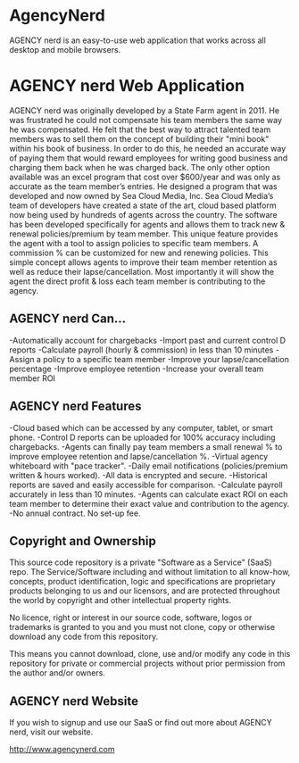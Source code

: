 AgencyNerd
==========

AGENCY nerd is an easy-to-use web application that works across all desktop and mobile browsers.

# AGENCY nerd Web Application

AGENCY nerd was originally developed by a State Farm agent in 2011. He was frustrated he could not compensate his team members the same way he was compensated. He felt that the best way to attract talented team members was to sell them on the concept of building their "mini book" within his book of business. In order to do this, he needed an accurate way of paying them that would reward employees for writing good business and charging them back when he was charged back. The only other option available was an excel program that cost over $600/year and was only as accurate as the team member’s entries. He designed a program that was developed and now owned by Sea Cloud Media, Inc. Sea Cloud Media’s team of developers have created a state of the art, cloud based platform now being used by hundreds of agents across the country. The software has been developed specifically for agents and allows them to track new & renewal policies/premium by team member. This unique feature provides the agent with a tool to assign policies to specific team members. A commission % can be customized for new and renewing policies. This simple concept allows agents to improve their team member retention as well as reduce their lapse/cancellation. Most importantly it will show the agent the direct profit & loss each team member is contributing to the agency. 

## AGENCY nerd Can...

-Automatically account for chargebacks
-Import past and current control D reports
-Calculate payroll (hourly & commission) in less than 10 minutes
-Assign a policy to a specific team member
-Improve your lapse/cancellation percentage
-Improve employee retention
-Increase your overall team member ROI

## AGENCY nerd Features

-Cloud based which can be accessed by any computer, tablet, or smart phone.
-Control D reports can be uploaded for 100% accuracy including chargebacks.
-Agents can finally pay team members a small renewal % to improve employee retention and lapse/cancellation %.
-Virtual agency whiteboard with "pace tracker".
-Daily email notifications (policies/premium written & hours worked).
-All data is encrypted and secure.
-Historical reports are saved and easily accessible for comparison.
-Calculate payroll accurately in less than 10 minutes.
-Agents can calculate exact ROI on each team member to determine their exact value and contribution to the agency.
-No annual contract. No set-up fee.

## Copyright and Ownership

This source code repository is a private "Software as a Service" (SaaS) repo. The Service/Software including and without limitation to all know-how, concepts, product identification, logic and specifications are proprietary products belonging to us and our licensors, and are protected throughout the world by copyright and other intellectual property rights.

No licence, right or interest in our source code, software, logos or trademarks is granted to you and you must not clone, copy or otherwise download any code from this repository.

This means you cannot download, clone, use and/or modify any code in this repository for private or commercial projects without prior permission from the author and/or owners.

## AGENCY nerd Website

If you wish to signup and use our SaaS or find out more about AGENCY nerd, visit our website.

http://www.agencynerd.com